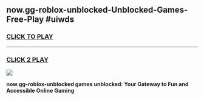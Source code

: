 
## now.gg-roblox-unblocked-Unblocked-Games-Free-Play #uiwds
<h3>
<a href="https://us.freeplayer.one?title=now.gg-roblox-unblocked&ref=9M">CLICK TO PLAY</a></h3>
<hr>

<h3>
<a href="https://us.freeplayer.one?title=now.gg-roblox-unblocked&ref=9M">CLICK 2 PLAY</a>
  
</h3>

<a href="https://us.freeplayer.one?title=now.gg-roblox-unblocked&ref=9M"><img src="https://clearcache.store/games.png"></a>


**now.gg-roblox-unblocked games unblocked: Your Gateway to Fun and Accessible Online Gaming**
